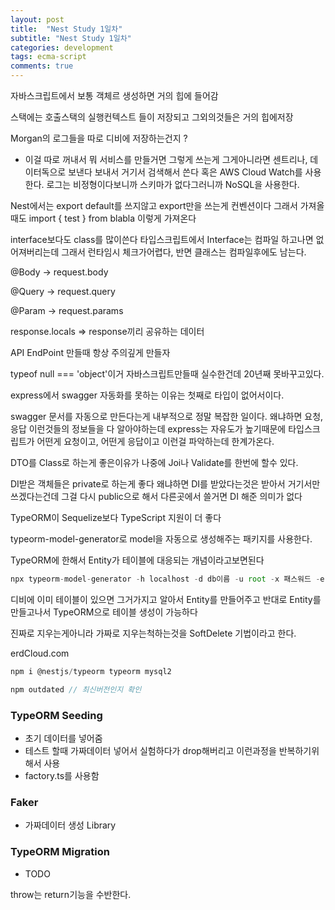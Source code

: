 ```yaml
---
layout: post
title:  "Nest Study 1일차"
subtitle: "Nest Study 1일차"
categories: development
tags: ecma-script
comments: true
---
```


자바스크립트에서 보통 객체르 생성하면 거의 힙에 들어감

스택에는 호출스택의 실행컨텍스트 들이 저장되고 그외의것들은 거의 힙에저장

Morgan의 로그들을 따로 디비에 저장하는건지 ?

- 이걸 따로 꺼내서 뭐 서비스를 만들거면 그렇게 쓰는게 그게아니라면 센트리나, 데이터독으로 보낸다 보내서 거기서 검색해서 쓴다 혹은 AWS Cloud Watch를 사용한다. 로그는 비정형이다보니까 스키마가 없다그러니까 NoSQL을 사용한다.

Nest에서는 export default를 쓰지않고 export만을 쓰는게 컨벤션이다 그래서 가져올때도 import { test } from blabla 이렇게 가져온다

interface보다도 class를 많이쓴다 타입스크립트에서 Interface는 컴파일 하고나면 없어져버리는데 그래서 런타임시 체크가어렵다, 반면 클래스는 컴파일후에도 남는다.

@Body → request.body

@Query → request.query

@Param → request.params

response.locals => response끼리 공유하는 데이터

API EndPoint 만들때 항상 주의깊게 만들자

typeof null === 'object'이거 자바스크립트만들때 실수한건데 20년째 못바꾸고있다.

express에서 swagger 자동화를 못하는 이유는 첫째로 타입이 없어서이다.

swagger 문서를 자동으로 만든다는게 내부적으로 정말 복잡한 일이다. 왜냐하면 요청, 응답 이런것들의 정보들을 다 알아야하는데 express는 자유도가 높기때문에 타입스크립트가 어떤게 요청이고, 어떤게 응답이고 이런걸 파악하는데 한계가온다.

DTO를 Class로 하는게 좋은이유가 나중에 Joi나 Validate를 한번에 할수 있다.

DI받은 객체들은 private로 하는게 좋다 왜냐하면 DI를 받았다는것은 받아서 거기서만 쓰겠다는건데 그걸 다시 public으로 해서 다른곳에서 쓸거면 DI 해준 의미가 없다

TypeORM이 Sequelize보다 TypeScript 지원이 더 좋다

typeorm-model-generator로 model을 자동으로 생성해주는 패키지를 사용한다.

TypeORM에 한해서 Entity가 테이블에 대응되는 개념이라고보면된다

```jsx
npx typeorm-model-generator -h localhost -d db이름 -u root -x 패스워드 -e 엔진이름
```

디비에 이미 테이블이 있으면 그거가지고 알아서 Entity를 만들어주고 반대로 Entity를 만들고나서 TypeORM으로 테이블 생성이 가능하다

진짜로 지우는게아니라 가짜로 지우는척하는것을 SoftDelete 기법이라고 한다.

erdCloud.com

```jsx
npm i @nestjs/typeorm typeorm mysql2
```

```jsx
npm outdated // 최신버전인지 확인
```

### TypeORM Seeding

- 초기 데이터를 넣어줌
- 테스트 할때 가짜데이터 넣어서 실험하다가 drop해버리고 이런과정을 반복하기위해서 사용
- factory.ts를 사용함

### Faker

- 가짜데이터 생성 Library

### TypeORM Migration

- TODO

throw는 return기능을 수반한다.